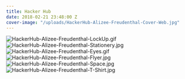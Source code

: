 ```yaml
---
title: Hacker Hub
date: 2018-02-21 23:48:00 Z
cover-image: "/uploads/HackerHub-Alizee-Freudenthal-Cover-Web.jpg"
---
```


![HackerHub-Alizee-Freudenthal-LockUp.gif](/uploads/HackerHub-Alizee-Freudenthal-LockUp.gif)![HackerHub-Alizee-Freudenthal-Stationery.jpg](/uploads/HackerHub-Alizee-Freudenthal-Stationery.jpg)![HackerHub-Alizee-Freudenthal-Eyes.gif](/uploads/HackerHub-Alizee-Freudenthal-Eyes.gif)![HackerHub-Alizee-Freudenthal-Flyer.jpg](/uploads/HackerHub-Alizee-Freudenthal-Flyer.jpg)![HackerHub-Alizee-Freudenthal-Space.jpg](/uploads/HackerHub-Alizee-Freudenthal-Space.jpg)![HackerHub-Alizee-Freudenthal-T-Shirt.jpg](/uploads/HackerHub-Alizee-Freudenthal-T-Shirt.jpg)